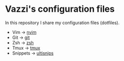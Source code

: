 # Vazzi's configuration files

In this repository I share my configuration files (dotfiles).

* Vim    -> [nvim](./nvim)
* Git    -> [git](./git)
* Zsh    -> [zsh](./zsh)
* Tmux   -> [tmux](./tmux)
* Snippets -> [ultisnips](./coc/ultisnips)


